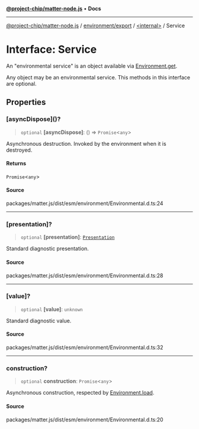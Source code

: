 [**@project-chip/matter-node.js**](../../../../README.md) • **Docs**

***

[@project-chip/matter-node.js](../../../../modules.md) / [environment/export](../../README.md) / [\<internal\>](../README.md) / Service

# Interface: Service

An "environmental service" is an object available via [Environment.get](../classes/Environment.md#get).

Any object may be an environmental service.  This methods in this interface are optional.

## Properties

### \[asyncDispose\]()?

> `optional` **\[asyncDispose\]**: () => `Promise`\<`any`\>

Asynchronous destruction.  Invoked by the environment when it is destroyed.

#### Returns

`Promise`\<`any`\>

#### Source

packages/matter.js/dist/esm/environment/Environmental.d.ts:24

***

### \[presentation\]?

> `optional` **\[presentation\]**: [`Presentation`](../../../../log/export/namespaces/Diagnostic/enumerations/Presentation.md)

Standard diagnostic presentation.

#### Source

packages/matter.js/dist/esm/environment/Environmental.d.ts:28

***

### \[value\]?

> `optional` **\[value\]**: `unknown`

Standard diagnostic value.

#### Source

packages/matter.js/dist/esm/environment/Environmental.d.ts:32

***

### construction?

> `optional` **construction**: `Promise`\<`any`\>

Asynchronous construction, respected by [Environment.load](../classes/Environment.md#load).

#### Source

packages/matter.js/dist/esm/environment/Environmental.d.ts:20

